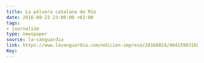 ```yaml
---
title: La pólvora catalana de Río
date: 2016-08-23 23:08:00 +02:00
tags:
- journalism
type: newspaper
source: la-vanguardia
link: https://www.lavanguardia.com/edicion-impresa/20160824/404159831684/la-polvora-catalana-de-rio.html
Key:
---
```

